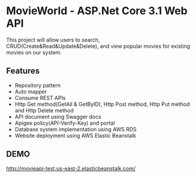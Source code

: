 # MovieWorld - ASP.Net Core 3.1 Web API

This project will allow users to search, CRUD(Create&Read&Update&Delete), and view popular movies for existing movies on our system.

## Features

- Repository pattern
- Auto mapper
- Consume REST APIs
- Http Get method(GetAll & GetByID), Http Post method, Http Put method and Http Delete method
- API document using Swagger docs
- Apigee policy(API-Verify-Key) and portal
- Database system implementation using AWS RDS
- Website deployment using AWS Elastic Beanstalk

## DEMO

http://movieapi-test.us-east-2.elasticbeanstalk.com/
